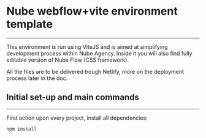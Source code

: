 # Nube webflow+vite environment template

---

This environment is run using ViteJS and is aimed at simplifying development process within Nube Agency. Inside it you will also find fully editable version of Nube Flow (CSS framework).

All the files are to be delivered trough Netlify, more on the deployment process later in the doc.

## Initial set-up and main commands

---

First action upon every project, install all dependencies:

```jsx
npm install
```
